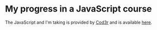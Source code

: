 # My progress in a JavaScript course

The JavaScript and I'm taking is provided by [Cod3r](https://www.cod3r.com.br/) and is available [here](https://www.udemy.com/course/javascript-funcional/). 
